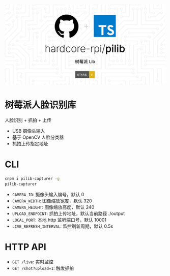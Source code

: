 ![pilib](https://raw.githubusercontent.com/hardcore-rpi/pilib/main/doc/pilib.png)

# 树莓派人脸识别库

人脸识别 + 抓拍 + 上传

- USB 摄像头输入
- 基于 OpenCV 人脸分类器
- 抓拍上传指定地址

# CLI

```bash
cnpm i pilib-capturer -g
pilib-capturer
```

- `CAMERA_ID`: 摄像头输入编号，默认 0
- `CAMERA_WIDTH`: 图像缩放宽度，默认 320
- `CAMERA_HEIGHT`: 图像缩放高度，默认 240
- `UPLOAD_ENDPOINT`: 抓拍上传地址，默认当前路径 ./output
- `LOCAL_PORT`: 本地 http 监听端口号，默认 10001
- `LIVE_REFRESH_INTERVAL`: 监控刷新周期，默认 0.5s

# HTTP API

- `GET /live`: 实时监控
- `GET /shot?upload=1`: 触发抓拍


